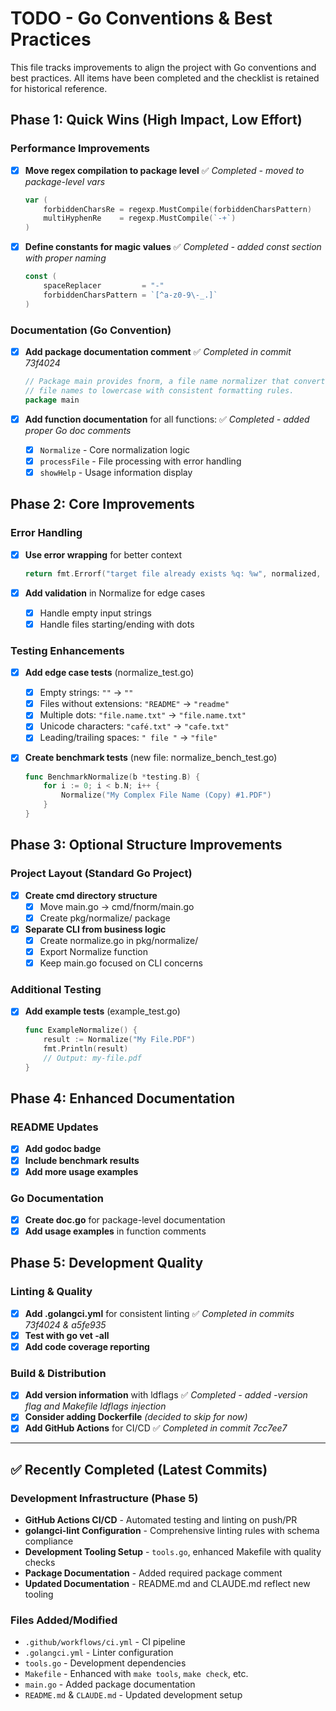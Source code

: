 # TODO - Go Conventions & Best Practices

This file tracks improvements to align the project with Go conventions and best practices. All items have been completed and the checklist is retained for historical reference.

## Phase 1: Quick Wins (High Impact, Low Effort)

### Performance Improvements

- [x] **Move regex compilation to package level** ✅ _Completed - moved to package-level vars_

  ```go
  var (
      forbiddenCharsRe = regexp.MustCompile(forbiddenCharsPattern)
      multiHyphenRe    = regexp.MustCompile(`-+`)
  )
  ```

- [x] **Define constants for magic values** ✅ _Completed - added const section with proper naming_

  ```go
  const (
      spaceReplacer         = "-"
      forbiddenCharsPattern = `[^a-z0-9\-_.]`
  )
  ```

### Documentation (Go Convention)

- [x] **Add package documentation comment** ✅ _Completed in commit 73f4024_

  ```go
  // Package main provides fnorm, a file name normalizer that converts
  // file names to lowercase with consistent formatting rules.
  package main
  ```

- [x] **Add function documentation** for all functions: ✅ _Completed - added proper Go doc comments_
  - [x] `Normalize` - Core normalization logic
  - [x] `processFile` - File processing with error handling
  - [x] `showHelp` - Usage information display

## Phase 2: Core Improvements

### Error Handling

- [x] **Use error wrapping** for better context

  ```go
  return fmt.Errorf("target file already exists %q: %w", normalized, os.ErrExist)
  ```

- [x] **Add validation** in Normalize for edge cases
  - [x] Handle empty input strings
  - [x] Handle files starting/ending with dots

### Testing Enhancements

- [x] **Add edge case tests** (normalize_test.go)
  - [x] Empty strings: `""` → `""`
  - [x] Files without extensions: `"README"` → `"readme"`
  - [x] Multiple dots: `"file.name.txt"` → `"file.name.txt"`
  - [x] Unicode characters: `"café.txt"` → `"cafe.txt"`
  - [x] Leading/trailing spaces: `" file "` → `"file"`

- [x] **Create benchmark tests** (new file: normalize_bench_test.go)

  ```go
  func BenchmarkNormalize(b *testing.B) {
      for i := 0; i < b.N; i++ {
          Normalize("My Complex File Name (Copy) #1.PDF")
      }
  }
  ```

## Phase 3: Optional Structure Improvements

### Project Layout (Standard Go Project)

- [x] **Create cmd directory structure**
  - [x] Move main.go → cmd/fnorm/main.go
  - [x] Create pkg/normalize/ package

- [x] **Separate CLI from business logic**
  - [x] Create normalize.go in pkg/normalize/
  - [x] Export Normalize function
  - [x] Keep main.go focused on CLI concerns

### Additional Testing

- [x] **Add example tests** (example_test.go)

  ```go
  func ExampleNormalize() {
      result := Normalize("My File.PDF")
      fmt.Println(result)
      // Output: my-file.pdf
  }
  ```

## Phase 4: Enhanced Documentation

### README Updates

- [x] **Add godoc badge**
- [x] **Include benchmark results**
- [x] **Add more usage examples**

### Go Documentation

- [x] **Create doc.go** for package-level documentation
- [x] **Add usage examples** in function comments

## Phase 5: Development Quality

### Linting & Quality

- [x] **Add .golangci.yml** for consistent linting ✅ _Completed in commits 73f4024 & a5fe935_
- [x] **Test with go vet -all**
- [x] **Add code coverage reporting**

### Build & Distribution

- [x] **Add version information** with ldflags ✅ _Completed - added -version flag and Makefile ldflags injection_
- [x] **Consider adding Dockerfile** _(decided to skip for now)_
- [x] **Add GitHub Actions** for CI/CD ✅ _Completed in commit 7cc7ee7_

---

## ✅ Recently Completed (Latest Commits)

### Development Infrastructure (Phase 5)

- **GitHub Actions CI/CD** - Automated testing and linting on push/PR
- **golangci-lint Configuration** - Comprehensive linting rules with schema compliance
- **Development Tooling Setup** - `tools.go`, enhanced Makefile with quality checks
- **Package Documentation** - Added required package comment
- **Updated Documentation** - README.md and CLAUDE.md reflect new tooling

### Files Added/Modified

- `.github/workflows/ci.yml` - CI pipeline
- `.golangci.yml` - Linter configuration
- `tools.go` - Development dependencies
- `Makefile` - Enhanced with `make tools`, `make check`, etc.
- `main.go` - Added package documentation
- `README.md` & `CLAUDE.md` - Updated development setup
